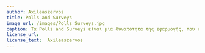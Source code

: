 ```yaml
---
author: Axileaszervos
title: Polls and Surveys
image_url: /images/Polls_Surveys.jpg
caption: Τα Polls and Surveys είναι μια δυνατότητα της εφαρμογής, που επιτρέπει στον εκπαιδευτικό να δημιουργεί δημοσκοπήσεις και ερωτηματολόγια ως προς του μαθητές του, για τα διδασκόμενα μαθήματα του ή ακόμη και για την ποιότητα των μαθημάτων του.
license_url:
license_text:  Axileaszervos
---
```

